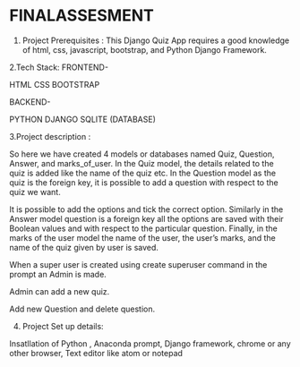 # FINALASSESMENT

1. Project Prerequisites :
This Django Quiz App requires a good knowledge of html, css, javascript, bootstrap, and  Python Django Framework. 

2.Tech Stack: 
FRONTEND- 

HTML
CSS
BOOTSTRAP

BACKEND-

PYTHON DJANGO
SQLITE (DATABASE)


3.Project description :

So here we have created 4 models or databases named Quiz, Question, Answer, and marks_of_user. In the Quiz model, the details related to the quiz is added like the name of the quiz etc. In the Question model as the quiz is the foreign key, it is possible to add a question with respect to the quiz we want.

It is possible to add the options and tick the correct option. Similarly in the Answer model question is a foreign key all the options are saved with their Boolean values and with respect to the particular question. Finally, in the marks of the user model the name of the user, the user’s marks, and the name of the quiz given by user is saved.

When a super user is created using create superuser command in the prompt an Admin is made.

Admin can add a new quiz.

Add new Question and delete question.


4. Project Set up details:

Insatllation of Python , Anaconda prompt,  Django framework, chrome or any other browser, Text editor like atom or notepad




